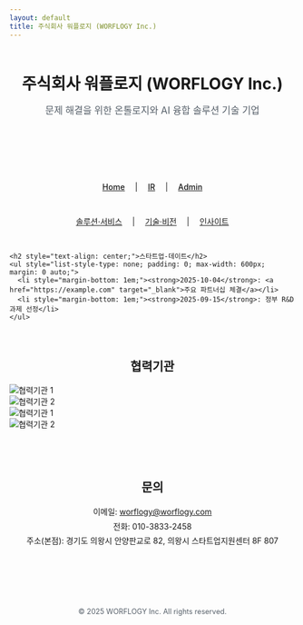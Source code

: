 ```yaml
---
layout: default
title: 주식회사 워플로지 (WORFLOGY Inc.)
---
```


<header style="text-align: center; padding: 2em 1em; border-bottom: 1px solid var(--border-color); background-color: var(--header-bg-color);">
  <h1 style="font-size: 2em; margin: 0.5em 0;">주식회사 워플로지 (WORFLOGY Inc.)</h1>
  <p style="font-size: 1.2em; color: #57606a;">문제 해결을 위한 온톨로지와 AI 융합 솔루션 기술 기업</p>
</header>

<nav style="text-align: center; padding: 1em; background-color: var(--header-bg-color); border-bottom: 1px solid var(--border-color);">
  <a href="{{ site.baseurl }}/" style="margin: 0 1em; font-weight: 500;">Home</a> |
  <a href="IR_페이지_주소" style="margin: 0 1em; font-weight: 500;">IR</a> |
  <a href="Admin_외부링크_주소" target="_blank" style="margin: 0 1em; font-weight: 500;">Admin</a>
</nav>

<section id="content-1-section" style="padding: 2em 0; text-align: center;">
  <a href="#" id="menu-solutionservice" style="margin: 0 1em;">솔루션·서비스</a> |
  <a href="#" id="menu-techvision" style="margin: 0 1em;">기술·비전</a> |
  <a href="#" id="menu-ceoinsight" style="margin: 0 1em;">인사이트</a>
</section>

<div id="content-area">
  </div>

<div id="main-content">

  <section id="content-2-section">
    <div id="current-time" style="text-align: center; margin-bottom: 1em; font-size: 0.9em; color: #57606a;"></div>
    <script src="{{ site.baseurl }}/timeSync.js"></script>

    <h2 style="text-align: center;">스타트업-데이트</h2>
    <ul style="list-style-type: none; padding: 0; max-width: 600px; margin: 0 auto;">
      <li style="margin-bottom: 1em;"><strong>2025-10-04</strong>: <a href="https://example.com" target="_blank">주요 파트너십 체결</a></li>
      <li style="margin-bottom: 1em;"><strong>2025-09-15</strong>: 정부 R&D 과제 선정</li>
    </ul>
  </section>

  <section id="partners-section">
    <h2 style="text-align: center; margin-top: 3em;">협력기관</h2>
    <div class="slider">
      <div class="slider-track">
        <div class="slide-item"><img src="{{ site.baseurl }}/assets/partners/logo1.png" alt="협력기관 1"></div>
        <div class="slide-item"><img src="{{ site.baseurl }}/assets/partners/logo2.png" alt="협력기관 2"></div>
        <div class="slide-item"><img src="{{ site.baseurl }}/assets/partners/logo1.png" alt="협력기관 1"></div>
        <div class="slide-item"><img src="{{ site.baseurl }}/assets/partners/logo2.png" alt="협력기관 2"></div>
      </div>
    </div>
  </section>

  <section id="contact" style="padding: 2em 0; text-align: center; margin-top: 2em;">
      <h2>문의</h2>
      <address style="font-style: normal; line-height: 1.8;">
          <p>
              이메일: <a href="mailto:worflogy@worflogy.com">worflogy@worflogy.com</a><br>
              전화: 010-3833-2458<br>
              주소(본점): 경기도 의왕시 안양판교로 82, 의왕시 스타트업지원센터 8F 807
          </p>
      </address>
  </section>

  <footer style="text-align: center; padding: 2em 1em; margin-top: 2em; border-top: 1px solid var(--border-color); font-size: 0.9em; color: #57606a;">
      <p>&copy; 2025 WORFLOGY Inc. All rights reserved.</p>
  </footer>

</div>